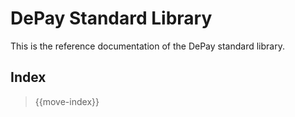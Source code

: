 # DePay Standard Library

This is the reference documentation of the DePay standard library.

## Index

> {{move-index}}
